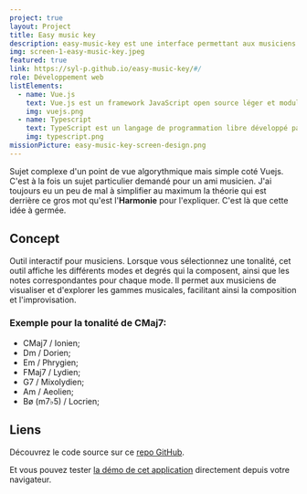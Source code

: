 ```yaml
---
project: true
layout: Project
title: Easy music key
description: easy-music-key est une interface permettant aux musiciens d'apprendre et de maîtriser les notions simples d'harmonie.
img: screen-1-easy-music-key.jpeg
featured: true
link: https://syl-p.github.io/easy-music-key/#/
role: Développement web
listElements:
  - name: Vue.js
    text: Vue.js est un framework JavaScript open source léger et modulaire qui simplifie le développement d'interfaces utilisateur dynamiques.
    img: vuejs.png
  - name: Typescript
    text: TypeScript est un langage de programmation libre développé par Microsoft qui a pour but d'améliorer et de sécuriser la production de code JavaScript.
    img: typescript.png
missionPicture: easy-music-key-screen-design.png
---
```


Sujet complexe d'un point de vue algorythmique mais simple coté Vuejs. C'est à la fois un sujet particulier demandé pour un ami musicien. J'ai toujours eu un peu de mal à simplifier au maximum la théorie qui est derrière ce gros mot qu'est l'**Harmonie** pour l'expliquer. C'est là que cette idée à germée.

## Concept

Outil interactif pour musiciens. Lorsque vous sélectionnez une tonalité, cet outil affiche les différents modes et degrés qui la composent, ainsi que les notes correspondantes pour chaque mode. Il permet aux musiciens de visualiser et d'explorer les gammes musicales, facilitant ainsi la composition et l'improvisation.

### Exemple pour la tonalité de CMaj7:

- CMaj7 / Ionien;
- Dm / Dorien;
- Em / Phrygien;
- FMaj7 / Lydien;
- G7 / Mixolydien;
- Am / Aeolien;
- Bø (m7♭5) / Locrien;

## Liens

Découvrez le code source sur ce [repo GitHub](https://github.com/syl-p/easy-music-key).

Et vous pouvez tester [la démo de cet application](https://syl-p.github.io/easy-music-key/#/) directement depuis votre navigateur.
